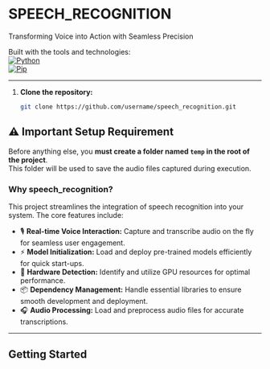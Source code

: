 # SPEECH_RECOGNITION

Transforming Voice into Action with Seamless Precision  

Built with the tools and technologies:  
[![Python](https://img.shields.io/badge/Language-Python-blue)](https://www.python.org/)  
[![Pip](https://img.shields.io/badge/Package%20Manager-Pip-orange)](https://pip.pypa.io/en/stable/)  

---

1. **Clone the repository:**
   ```bash
   git clone https://github.com/username/speech_recognition.git

## ⚠️ Important Setup Requirement

Before anything else, you **must create a folder named `temp` in the root of the project**.  
This folder will be used to save the audio files captured during execution.

### Why speech_recognition?
This project streamlines the integration of speech recognition into your system. The core features include:

- 🎙️ **Real-time Voice Interaction:** Capture and transcribe audio on the fly for seamless user engagement.  
- ⚡ **Model Initialization:** Load and deploy pre-trained models efficiently for quick start-ups.  
- 🧠 **Hardware Detection:** Identify and utilize GPU resources for optimal performance.  
- 📦 **Dependency Management:** Handle essential libraries to ensure smooth development and deployment.  
- 🎧 **Audio Processing:** Load and preprocess audio files for accurate transcriptions.  

---

## Getting Started
